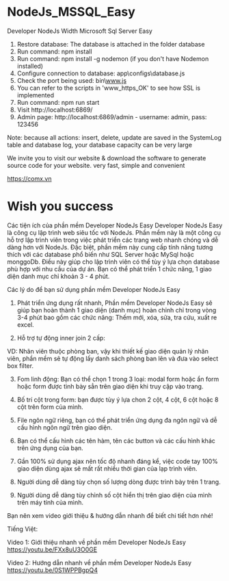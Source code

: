 # NodeJs_MSSQL_Easy

 Developer NodeJs Width Microsoft Sql Server Easy
 1. Restore database: The database is attached in the folder database 
 2. Run command: npm install
 3. Run command: npm install -g nodemon (if you don't have Nodemon installed)
 4. Configure connection to database: app\configs\database.js
 5. Check the port being used: bin\www.js
 6. You can refer to the scripts in 'www_https_OK' to see how SSL is implemented
 7. Run command: npm run start
 8. Visit http://localhost:6869/
 9. Admin page: http://localhost:6869/admin   - username: admin, pass: 123456

Note: because all actions: insert, delete, update are saved in the SystemLog table and database log,  your database capacity can be very large

We invite you to visit our website & download the software to generate source code for your website. very fast, simple and convenient

https://comx.vn

 # Wish you success

Các tiện ích của phần mềm Developer NodeJs Easy
Developer NodeJs Easy là công cụ lập trình web siêu tốc với NodeJs. Phần mềm này là một công cụ hỗ trợ lập trình viên trong việc phát triển các trang web nhanh chóng và dễ dàng hơn với NodeJs. Đặc biệt, phần mềm này cung cấp tính năng tương thích với các database phổ biến như SQL Server hoặc MySql hoặc monggoDb. Điều này giúp cho lập trình viên có thể tùy ý lựa chọn database phù hợp với nhu cầu của dự án. Bạn có thể phát triển 1 chức năng, 1 giao diện danh mục chỉ khoản 3 - 4 phút.

Các lý do để bạn sử dụng phần mềm Developer NodeJs Easy

1. Phát triển ứng dụng rất nhanh, Phần mềm Developer NodeJs Easy sẽ giúp bạn hoàn thành 1 giao diện (danh mục) hoàn chỉnh chỉ trong vòng 3-4 phút bao gồm các chức năng: Thếm mới, xóa, sửa, tra cứu, xuất re excel.

2. Hỗ trợ tự động inner join 2 cấp:

VD: Nhân viên thuộc phòng ban, vậy khi thiết kế giao diện quản lý nhân viên, phần mềm sẽ tự động lấy danh sách phòng ban lên và đưa vào select box filter.

3. Fom linh động: Bạn có thể chọn 1 trong 3 loại: modal form hoặc ẩn form hoặc form được tình bày sẳn trên giao diện khi truy cập vào trang.

4. Bố trí cột trong form: bạn được tùy ý lựa chon 2 cột, 4 cột, 6 cột hoặc 8 cột trên form của mình.

5. File ngôn ngữ riêng, bạn có thể phát triển ứng dụng đa ngôn ngữ và dễ cấu hình ngôn ngữ trên giao diện.

6. Bạn có thể cấu hình các tên hàm, tên các button và các cấu hình khác trên ứng dụng của bạn.

7. Gần 100% sử dụng ajax nên tốc độ nhanh đáng kể, việc code tay 100% giao diện dùng ajax sẽ mất rất nhiều thời gian của lạp trình viên.

8. Người dùng dễ dàng tùy chọn số lượng dòng được trình bày trên 1 trang.

9. Người dùng dễ dàng tùy chỉnh số cột hiển thị trên giao diện của mình trên máy tính của mình.

Bạn nên xem video giới thiệu & hướng dẫn nhanh để biết chi tiết hơn nhé!

Tiếng Việt:

Video 1: Giới thiệu nhanh về phần mềm Developer NodeJs Easy
https://youtu.be/FXx8uU3O0GE

Video 2: Hướng dẫn nhanh về phần mềm Developer NodeJs Easy
https://youtu.be/0S1WPPBgpQ4



 
